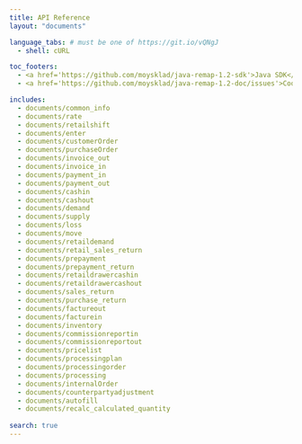```yaml
---
title: API Reference
layout: "documents"

language_tabs: # must be one of https://git.io/vQNgJ
  - shell: cURL

toc_footers:
  - <a href='https://github.com/moysklad/java-remap-1.2-sdk'>Java SDK</a>
  - <a href='https://github.com/moysklad/java-remap-1.2-doc/issues'>Сообщите об ошибке</a>

includes:
  - documents/common_info
  - documents/rate
  - documents/retailshift
  - documents/enter
  - documents/customerOrder
  - documents/purchaseOrder
  - documents/invoice_out
  - documents/invoice_in
  - documents/payment_in
  - documents/payment_out
  - documents/cashin
  - documents/cashout
  - documents/demand
  - documents/supply
  - documents/loss
  - documents/move
  - documents/retaildemand
  - documents/retail_sales_return
  - documents/prepayment
  - documents/prepayment_return
  - documents/retaildrawercashin
  - documents/retaildrawercashout
  - documents/sales_return
  - documents/purchase_return
  - documents/factureout
  - documents/facturein
  - documents/inventory
  - documents/commissionreportin
  - documents/commissionreportout
  - documents/pricelist
  - documents/processingplan
  - documents/processingorder
  - documents/processing
  - documents/internalOrder  
  - documents/counterpartyadjustment
  - documents/autofill
  - documents/recalc_calculated_quantity
  
search: true
---  
```


